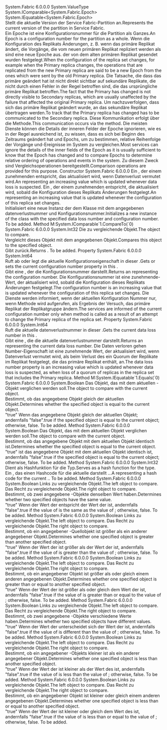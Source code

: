 <Type Name="Epoch" FullName="System.Fabric.Epoch">
  <TypeSignature Language="C#" Value="public struct Epoch : IComparable&lt;System.Fabric.Epoch&gt;, IEquatable&lt;System.Fabric.Epoch&gt;" />
  <TypeSignature Language="ILAsm" Value=".class public sequential ansi serializable sealed beforefieldinit Epoch extends System.ValueType implements class System.IComparable`1&lt;valuetype System.Fabric.Epoch&gt;, class System.IEquatable`1&lt;valuetype System.Fabric.Epoch&gt;" />
  <TypeSignature Language="DocId" Value="T:System.Fabric.Epoch" />
  <TypeSignature Language="VB.NET" Value="Public Structure Epoch&#xA;Implements IComparable(Of Epoch), IEquatable(Of Epoch)" />
  <TypeSignature Language="F#" Value="type Epoch = struct" />
  <AssemblyInfo>
    <AssemblyName>System.Fabric</AssemblyName>
    <AssemblyVersion>6.0.0.0</AssemblyVersion>
  </AssemblyInfo>
  <Base>
    <BaseTypeName>System.ValueType</BaseTypeName>
  </Base>
  <Interfaces>
    <Interface>
      <InterfaceName>System.IComparable&lt;System.Fabric.Epoch&gt;</InterfaceName>
    </Interface>
    <Interface>
      <InterfaceName>System.IEquatable&lt;System.Fabric.Epoch&gt;</InterfaceName>
    </Interface>
  </Interfaces>
  <Docs>
    <summary>
      <para> <span data-ttu-id="b8a1b-101">Stellt die aktuelle Version der Service Fabric-Partition an.</span><span class="sxs-lookup"><span data-stu-id="b8a1b-101">Represents the current version of the partition in Service Fabric.</span></span> </para>
    </summary>
    <remarks>
      <para><span data-ttu-id="b8a1b-102">Ein Epoche ist eine Konfigurationsnummer für die Partition als Ganzes.</span><span class="sxs-lookup"><span data-stu-id="b8a1b-102">An Epoch is a configuration number for the partition as a whole.</span></span> <span data-ttu-id="b8a1b-103">Wenn die Konfiguration des Replikats Änderungen, z. B. wenn das primäre Replikat ändert, die Vorgänge, die vom neuen primären Replikat repliziert werden als sind eine neue Epoche aus. der von dem alten primären Replikat gesendet wurden festgelegt.</span><span class="sxs-lookup"><span data-stu-id="b8a1b-103">When the configuration of the replica set changes, for example when the Primary replica changes, the operations that are replicated from the new Primary replica are said to be a new Epoch from the ones which were sent by the old Primary replica.</span></span> <span data-ttu-id="b8a1b-104">Die Tatsache, die dass das primäre geändert hat ist nicht direkt sichtbar auf sekundäre Replikate, die nicht durch einen Fehler in der Regel betroffen sind, die das ursprüngliche primäre Replikat betroffen.</span><span class="sxs-lookup"><span data-stu-id="b8a1b-104">The fact that the Primary has changed is not directly visible to Secondary replicas, which are usually unaffected by the failure that affected the original Primary replica.</span></span> <span data-ttu-id="b8a1b-105">Um nachzuverfolgen, dass sich das primäre Replikat geändert wurde, an das sekundäre Replikat übertragen werden.</span><span class="sxs-lookup"><span data-stu-id="b8a1b-105">To track that the Primary replica has changed has to be communicated to the Secondary replica.</span></span> <span data-ttu-id="b8a1b-106">Diese Kommunikation erfolgt über die <see cref="M:System.Fabric.IStateProvider.UpdateEpochAsync(System.Fabric.Epoch,System.Int64,System.Threading.CancellationToken)" /> Methode.</span><span class="sxs-lookup"><span data-stu-id="b8a1b-106">This communication occurs via the <see cref="M:System.Fabric.IStateProvider.UpdateEpochAsync(System.Fabric.Epoch,System.Int64,System.Threading.CancellationToken)" /> method.</span></span> <span data-ttu-id="b8a1b-107">Die meisten Dienste können die Details der inneren Felder der Epoche ignorieren, wie es in der Regel ausreichend ist, zu wissen, dass es sich bei Beginn des Zeitraums geändert hat und Epochs, um zu bestimmen, relative Reihenfolge der Vorgänge und-Ereignisse im System zu vergleichen.</span><span class="sxs-lookup"><span data-stu-id="b8a1b-107">Most services can ignore the details of the inner fields of the Epoch as it is usually sufficient to know that the Epoch has changed and to compare Epochs to determine relative ordering of operations and events in the system.</span></span> <span data-ttu-id="b8a1b-108">Zu diesem Zweck sind Vergleichsoperationen bereitgestellt.</span><span class="sxs-lookup"><span data-stu-id="b8a1b-108">Comparison operations are provided for this purpose.</span></span></para>
    </remarks>
  </Docs>
  <Members>
    <Member MemberName=".ctor">
      <MemberSignature Language="C#" Value="public Epoch (long dataLossNumber, long configurationNumber);" />
      <MemberSignature Language="ILAsm" Value=".method public hidebysig specialname rtspecialname instance void .ctor(int64 dataLossNumber, int64 configurationNumber) cil managed" />
      <MemberSignature Language="DocId" Value="M:System.Fabric.Epoch.#ctor(System.Int64,System.Int64)" />
      <MemberSignature Language="VB.NET" Value="Public Sub New (dataLossNumber As Long, configurationNumber As Long)" />
      <MemberSignature Language="F#" Value="new System.Fabric.Epoch : int64 * int64 -&gt; System.Fabric.Epoch" Usage="new System.Fabric.Epoch (dataLossNumber, configurationNumber)" />
      <MemberType>Constructor</MemberType>
      <AssemblyInfo>
        <AssemblyName>System.Fabric</AssemblyName>
        <AssemblyVersion>6.0.0.0</AssemblyVersion>
      </AssemblyInfo>
      <Parameters>
        <Parameter Name="dataLossNumber" Type="System.Int64" />
        <Parameter Name="configurationNumber" Type="System.Int64" />
      </Parameters>
      <Docs>
        <param name="dataLossNumber">
          <para><span data-ttu-id="b8a1b-109">Ein <see cref="T:System.Int64" /> , der einem zunehmenden entspricht, das aktualisiert wird, wenn Datenverlust vermutet wird.</span><span class="sxs-lookup"><span data-stu-id="b8a1b-109">An <see cref="T:System.Int64" /> representing an increasing value which is updated whenever data loss is suspected.</span></span></para>
        </param>
        <param name="configurationNumber">
          <para><span data-ttu-id="b8a1b-110">Ein <see cref="T:System.Int64" /> , der einem zunehmenden entspricht, die aktualisiert wird, sobald die Konfiguration dieses Replikats Änderungen festgelegt.</span><span class="sxs-lookup"><span data-stu-id="b8a1b-110">An <see cref="T:System.Int64" /> representing an increasing value that is updated whenever the configuration of this replica set changes.</span></span></para>
        </param>
        <summary>
          <para><span data-ttu-id="b8a1b-111">Initialisiert eine neue Instanz der dem <see cref="T:System.Fabric.Epoch" /> Klasse mit dem angegebenen datenverlustnummer und Konfigurationsnummer.</span><span class="sxs-lookup"><span data-stu-id="b8a1b-111">Initializes a new instance of the <see cref="T:System.Fabric.Epoch" /> class with the specified data loss number and configuration number.</span></span></para>
        </summary>
        <remarks>To be added.</remarks>
      </Docs>
    </Member>
    <Member MemberName="CompareTo">
      <MemberSignature Language="C#" Value="public int CompareTo (System.Fabric.Epoch other);" />
      <MemberSignature Language="ILAsm" Value=".method public hidebysig newslot virtual instance int32 CompareTo(valuetype System.Fabric.Epoch other) cil managed" />
      <MemberSignature Language="DocId" Value="M:System.Fabric.Epoch.CompareTo(System.Fabric.Epoch)" />
      <MemberSignature Language="VB.NET" Value="Public Function CompareTo (other As Epoch) As Integer" />
      <MemberSignature Language="F#" Value="abstract member CompareTo : System.Fabric.Epoch -&gt; int&#xA;override this.CompareTo : System.Fabric.Epoch -&gt; int" Usage="epoch.CompareTo other" />
      <MemberType>Method</MemberType>
      <Implements>
        <InterfaceMember>M:System.IComparable`1.CompareTo(`0)</InterfaceMember>
      </Implements>
      <AssemblyInfo>
        <AssemblyName>System.Fabric</AssemblyName>
        <AssemblyVersion>6.0.0.0</AssemblyVersion>
      </AssemblyInfo>
      <ReturnValue>
        <ReturnType>System.Int32</ReturnType>
      </ReturnValue>
      <Parameters>
        <Parameter Name="other" Type="System.Fabric.Epoch" />
      </Parameters>
      <Docs>
        <param name="other">
          <para><span data-ttu-id="b8a1b-112">Die <see cref="T:System.Fabric.Epoch" /> zu vergleichende Objekt.</span><span class="sxs-lookup"><span data-stu-id="b8a1b-112">The <see cref="T:System.Fabric.Epoch" /> object to compare.</span></span></para>
        </param>
        <summary>
          <para><span data-ttu-id="b8a1b-113">Vergleicht dieses <see cref="T:System.Fabric.Epoch" /> Objekt mit dem angegebenen <paramref name="other" /> <see cref="T:System.Fabric.Epoch" /> Objekt.</span><span class="sxs-lookup"><span data-stu-id="b8a1b-113">Compares this <see cref="T:System.Fabric.Epoch" /> object to the specified <paramref name="other" /><see cref="T:System.Fabric.Epoch" /> object.</span></span></para>
        </summary>
        <returns>
          <para><span data-ttu-id="b8a1b-114">Gibt <see cref="T:System.Int32" />zurück.</span><span class="sxs-lookup"><span data-stu-id="b8a1b-114">Returns <see cref="T:System.Int32" />.</span></span></para>
        </returns>
        <remarks>To be added.</remarks>
      </Docs>
    </Member>
    <Member MemberName="ConfigurationNumber">
      <MemberSignature Language="C#" Value="public long ConfigurationNumber { get; set; }" />
      <MemberSignature Language="ILAsm" Value=".property instance int64 ConfigurationNumber" />
      <MemberSignature Language="DocId" Value="P:System.Fabric.Epoch.ConfigurationNumber" />
      <MemberSignature Language="VB.NET" Value="Public Property ConfigurationNumber As Long" />
      <MemberSignature Language="F#" Value="member this.ConfigurationNumber : int64 with get, set" Usage="System.Fabric.Epoch.ConfigurationNumber" />
      <MemberType>Property</MemberType>
      <AssemblyInfo>
        <AssemblyName>System.Fabric</AssemblyName>
        <AssemblyVersion>6.0.0.0</AssemblyVersion>
      </AssemblyInfo>
      <ReturnValue>
        <ReturnType>System.Int64</ReturnType>
      </ReturnValue>
      <Docs>
        <summary>
          <para><span data-ttu-id="b8a1b-115">Ruft ab oder legt die aktuelle Konfigurationseigenschaft in dieser <see cref="T:System.Fabric.Epoch" />.</span><span class="sxs-lookup"><span data-stu-id="b8a1b-115">Gets or sets the current configuration number property in this <see cref="T:System.Fabric.Epoch" />.</span></span></para>
        </summary>
        <value>
          <para><span data-ttu-id="b8a1b-116">Gibt eine <see cref="T:System.Int64" /> , der die Konfigurationsnummer darstellt.</span><span class="sxs-lookup"><span data-stu-id="b8a1b-116">Returns an <see cref="T:System.Int64" /> representing the configuration number.</span></span></para>
        </value>
        <remarks>
          <para><span data-ttu-id="b8a1b-117">Die Konfigurationsnummer ist eine zunehmende-Wert, der aktualisiert wird, sobald die Konfiguration dieses Replikats Änderungen festgelegt.</span><span class="sxs-lookup"><span data-stu-id="b8a1b-117">The configuration number is an increasing value that is updated whenever the configuration of this replica set changes.</span></span> <span data-ttu-id="b8a1b-118">Die Dienste werden informiert, wenn der aktuellen Konfiguration Nummer nur, wenn <see cref="M:System.Fabric.IReplicator.UpdateEpochAsync(System.Fabric.Epoch,System.Threading.CancellationToken)" /> Methode wird aufgerufen, als Ergebnis der Versuch, das primäre Replikat der Replikatgruppe ändern.</span><span class="sxs-lookup"><span data-stu-id="b8a1b-118">The services are informed of the current configuration number only when <see cref="M:System.Fabric.IReplicator.UpdateEpochAsync(System.Fabric.Epoch,System.Threading.CancellationToken)" /> method is called as a result of an attempt to change the Primary replica of the replica set.</span></span></para>
        </remarks>
      </Docs>
    </Member>
    <Member MemberName="DataLossNumber">
      <MemberSignature Language="C#" Value="public long DataLossNumber { get; set; }" />
      <MemberSignature Language="ILAsm" Value=".property instance int64 DataLossNumber" />
      <MemberSignature Language="DocId" Value="P:System.Fabric.Epoch.DataLossNumber" />
      <MemberSignature Language="VB.NET" Value="Public Property DataLossNumber As Long" />
      <MemberSignature Language="F#" Value="member this.DataLossNumber : int64 with get, set" Usage="System.Fabric.Epoch.DataLossNumber" />
      <MemberType>Property</MemberType>
      <AssemblyInfo>
        <AssemblyName>System.Fabric</AssemblyName>
        <AssemblyVersion>6.0.0.0</AssemblyVersion>
      </AssemblyInfo>
      <ReturnValue>
        <ReturnType>System.Int64</ReturnType>
      </ReturnValue>
      <Docs>
        <summary>
          <para><span data-ttu-id="b8a1b-119">Ruft die aktuelle datenverlustnummer in dieser <see cref="T:System.Fabric.Epoch" />.</span><span class="sxs-lookup"><span data-stu-id="b8a1b-119">Gets the current data loss number in this <see cref="T:System.Fabric.Epoch" />.</span></span></para>
        </summary>
        <value>
          <para><span data-ttu-id="b8a1b-120">Gibt eine <see cref="T:System.Int64" /> , die die aktuelle datenverlustnummer darstellt.</span><span class="sxs-lookup"><span data-stu-id="b8a1b-120">Returns an <see cref="T:System.Int64" /> representing the current data loss number.</span></span></para>
        </value>
        <remarks>
          <para><span data-ttu-id="b8a1b-121">Die Daten verloren gehen Number-Eigenschaft ist eine zunehmende Wert, der aktualisiert wird, wenn Datenverlust vermutet wird, als beim Verlust des ein Quorum der Replikate im Replikat festgelegt, die das primäre Replikat enthält, an.</span><span class="sxs-lookup"><span data-stu-id="b8a1b-121">The data loss number property is an increasing value which is updated whenever data loss is suspected, as when loss of a quorum of replicas in the replica set that includes the Primary replica.</span></span></para>
        </remarks>
      </Docs>
    </Member>
    <Member MemberName="Equals">
      <MemberSignature Language="C#" Value="public bool Equals (System.Fabric.Epoch other);" />
      <MemberSignature Language="ILAsm" Value=".method public hidebysig newslot virtual instance bool Equals(valuetype System.Fabric.Epoch other) cil managed" />
      <MemberSignature Language="DocId" Value="M:System.Fabric.Epoch.Equals(System.Fabric.Epoch)" />
      <MemberSignature Language="VB.NET" Value="Public Function Equals (other As Epoch) As Boolean" />
      <MemberSignature Language="F#" Value="override this.Equals : System.Fabric.Epoch -&gt; bool" Usage="epoch.Equals other" />
      <MemberType>Method</MemberType>
      <Implements>
        <InterfaceMember>M:System.IEquatable`1.Equals(`0)</InterfaceMember>
      </Implements>
      <AssemblyInfo>
        <AssemblyName>System.Fabric</AssemblyName>
        <AssemblyVersion>6.0.0.0</AssemblyVersion>
      </AssemblyInfo>
      <ReturnValue>
        <ReturnType>System.Boolean</ReturnType>
      </ReturnValue>
      <Parameters>
        <Parameter Name="other" Type="System.Fabric.Epoch" />
      </Parameters>
      <Docs>
        <param name="other">
          <para><span data-ttu-id="b8a1b-122">Das Objekt, das mit dem aktuellen <see cref="T:System.Fabric.Epoch" />-Objekt verglichen werden soll.</span><span class="sxs-lookup"><span data-stu-id="b8a1b-122">The object to compare with the current <see cref="T:System.Fabric.Epoch" /> object.</span></span></para>
        </param>
        <summary>
          <para><span data-ttu-id="b8a1b-123">Bestimmt, ob das angegebene <see cref="T:System.Fabric.Epoch" /> Objekt gleich der aktuellen <see cref="T:System.Fabric.Epoch" /> Objekt.</span><span class="sxs-lookup"><span data-stu-id="b8a1b-123">Determines whether the specified <see cref="T:System.Fabric.Epoch" /> object is equal to the current <see cref="T:System.Fabric.Epoch" /> object.</span></span></para>
        </summary>
        <returns>
          <para>
            <span data-ttu-id="b8a1b-124"><languageKeyword>"true"</languageKeyword> Wenn das angegebene <see cref="T:System.Fabric.Epoch" /> Objekt gleich der aktuellen <see cref="T:System.Fabric.Epoch" /> Objekt; andernfalls <languageKeyword>"false"</languageKeyword>.</span><span class="sxs-lookup"><span data-stu-id="b8a1b-124"><languageKeyword>true</languageKeyword> if the specified <see cref="T:System.Fabric.Epoch" /> object is equal to the current <see cref="T:System.Fabric.Epoch" /> object; otherwise, <languageKeyword>false</languageKeyword>.</span></span></para>
        </returns>
        <remarks>To be added.</remarks>
      </Docs>
    </Member>
    <Member MemberName="Equals">
      <MemberSignature Language="C#" Value="public override bool Equals (object obj);" />
      <MemberSignature Language="ILAsm" Value=".method public hidebysig virtual instance bool Equals(object obj) cil managed" />
      <MemberSignature Language="DocId" Value="M:System.Fabric.Epoch.Equals(System.Object)" />
      <MemberSignature Language="VB.NET" Value="Public Overrides Function Equals (obj As Object) As Boolean" />
      <MemberSignature Language="F#" Value="override this.Equals : obj -&gt; bool" Usage="epoch.Equals obj" />
      <MemberType>Method</MemberType>
      <AssemblyInfo>
        <AssemblyName>System.Fabric</AssemblyName>
        <AssemblyVersion>6.0.0.0</AssemblyVersion>
      </AssemblyInfo>
      <ReturnValue>
        <ReturnType>System.Boolean</ReturnType>
      </ReturnValue>
      <Parameters>
        <Parameter Name="obj" Type="System.Object" />
      </Parameters>
      <Docs>
        <param name="obj">
          <para><span data-ttu-id="b8a1b-125">Das Objekt, das mit dem aktuellen Objekt verglichen werden soll.</span><span class="sxs-lookup"><span data-stu-id="b8a1b-125">The object to compare with the current object.</span></span></para>
        </param>
        <summary>
          <para><span data-ttu-id="b8a1b-126">Bestimmt, ob das angegebene Objekt mit dem aktuellen Objekt identisch ist.</span><span class="sxs-lookup"><span data-stu-id="b8a1b-126">Determines whether the specified object is equal to the current object.</span></span></para>
        </summary>
        <returns>
          <para>
            <span data-ttu-id="b8a1b-127"><languageKeyword>"true"</languageKeyword> ist das angegebene Objekt mit dem aktuellen Objekt identisch ist, andernfalls <languageKeyword>"false"</languageKeyword>.</span><span class="sxs-lookup"><span data-stu-id="b8a1b-127"><languageKeyword>true</languageKeyword> if the specified object is equal to the current object; otherwise, <languageKeyword>false</languageKeyword>.</span></span></para>
        </returns>
        <remarks>To be added.</remarks>
      </Docs>
    </Member>
    <Member MemberName="GetHashCode">
      <MemberSignature Language="C#" Value="public override int GetHashCode ();" />
      <MemberSignature Language="ILAsm" Value=".method public hidebysig virtual instance int32 GetHashCode() cil managed" />
      <MemberSignature Language="DocId" Value="M:System.Fabric.Epoch.GetHashCode" />
      <MemberSignature Language="VB.NET" Value="Public Overrides Function GetHashCode () As Integer" />
      <MemberSignature Language="F#" Value="override this.GetHashCode : unit -&gt; int" Usage="epoch.GetHashCode " />
      <MemberType>Method</MemberType>
      <AssemblyInfo>
        <AssemblyName>System.Fabric</AssemblyName>
        <AssemblyVersion>6.0.0.0</AssemblyVersion>
      </AssemblyInfo>
      <ReturnValue>
        <ReturnType>System.Int32</ReturnType>
      </ReturnValue>
      <Parameters />
      <Docs>
        <summary>
          <para><span data-ttu-id="b8a1b-128">Dient als Hashfunktion für die <see cref="T:System.Fabric.Epoch" /> Typ.</span><span class="sxs-lookup"><span data-stu-id="b8a1b-128">Serves as a hash function for the <see cref="T:System.Fabric.Epoch" /> type.</span></span></para>
        </summary>
        <returns>
          <para><span data-ttu-id="b8a1b-129">Ein <see cref="T:System.Int32" /> , das einen Hashcode für die aktuelle darstellt <see cref="T:System.Fabric.Epoch" />...</span><span class="sxs-lookup"><span data-stu-id="b8a1b-129">A <see cref="T:System.Int32" /> representing a hash code for the current <see cref="T:System.Fabric.Epoch" />..</span></span></para>
        </returns>
        <remarks>To be added.</remarks>
      </Docs>
    </Member>
    <Member MemberName="op_Equality">
      <MemberSignature Language="C#" Value="public static bool operator == (System.Fabric.Epoch left, System.Fabric.Epoch right);" />
      <MemberSignature Language="ILAsm" Value=".method public static hidebysig specialname bool op_Equality(valuetype System.Fabric.Epoch left, valuetype System.Fabric.Epoch right) cil managed" />
      <MemberSignature Language="DocId" Value="M:System.Fabric.Epoch.op_Equality(System.Fabric.Epoch,System.Fabric.Epoch)" />
      <MemberSignature Language="VB.NET" Value="Public Shared Operator == (left As Epoch, right As Epoch) As Boolean" />
      <MemberSignature Language="F#" Value="static member ( = ) : System.Fabric.Epoch * System.Fabric.Epoch -&gt; bool" Usage="left = right" />
      <MemberType>Method</MemberType>
      <AssemblyInfo>
        <AssemblyName>System.Fabric</AssemblyName>
        <AssemblyVersion>6.0.0.0</AssemblyVersion>
      </AssemblyInfo>
      <ReturnValue>
        <ReturnType>System.Boolean</ReturnType>
      </ReturnValue>
      <Parameters>
        <Parameter Name="left" Type="System.Fabric.Epoch" />
        <Parameter Name="right" Type="System.Fabric.Epoch" />
      </Parameters>
      <Docs>
        <param name="left">
          <para><span data-ttu-id="b8a1b-130">Links <see cref="T:System.Fabric.Epoch" /> zu vergleichende Objekt.</span><span class="sxs-lookup"><span data-stu-id="b8a1b-130">The left <see cref="T:System.Fabric.Epoch" /> object to compare.</span></span></para>
        </param>
        <param name="right">
          <para><span data-ttu-id="b8a1b-131">Das Recht <see cref="T:System.Fabric.Epoch" /> zu vergleichende Objekt.</span><span class="sxs-lookup"><span data-stu-id="b8a1b-131">The right <see cref="T:System.Fabric.Epoch" /> object to compare.</span></span></para>
        </param>
        <summary>
          <para><span data-ttu-id="b8a1b-132">Bestimmt, ob zwei angegebene <see cref="T:System.Fabric.Epoch" />-Objekte denselben Wert haben.</span><span class="sxs-lookup"><span data-stu-id="b8a1b-132">Determines whether two specified <see cref="T:System.Fabric.Epoch" /> objects have the same value.</span></span></para>
        </summary>
        <returns>
          <para>
            <span data-ttu-id="b8a1b-133"><languageKeyword>"true"</languageKeyword> Wenn der Wert der <paramref name="left" /> entspricht der Wert der <paramref name="right" />ist, andernfalls <languageKeyword>"false"</languageKeyword>.</span><span class="sxs-lookup"><span data-stu-id="b8a1b-133"><languageKeyword>true</languageKeyword> if the value of <paramref name="left" /> is the same as the value of <paramref name="right" />; otherwise, <languageKeyword>false</languageKeyword>.</span></span></para>
        </returns>
        <remarks>To be added.</remarks>
      </Docs>
    </Member>
    <Member MemberName="op_GreaterThan">
      <MemberSignature Language="C#" Value="public static bool operator &gt; (System.Fabric.Epoch left, System.Fabric.Epoch right);" />
      <MemberSignature Language="ILAsm" Value=".method public static hidebysig specialname bool op_GreaterThan(valuetype System.Fabric.Epoch left, valuetype System.Fabric.Epoch right) cil managed" />
      <MemberSignature Language="DocId" Value="M:System.Fabric.Epoch.op_GreaterThan(System.Fabric.Epoch,System.Fabric.Epoch)" />
      <MemberSignature Language="VB.NET" Value="Public Shared Operator &gt; (left As Epoch, right As Epoch) As Boolean" />
      <MemberSignature Language="F#" Value="static member ( &gt; ) : System.Fabric.Epoch * System.Fabric.Epoch -&gt; bool" Usage="left &gt; right" />
      <MemberType>Method</MemberType>
      <AssemblyInfo>
        <AssemblyName>System.Fabric</AssemblyName>
        <AssemblyVersion>6.0.0.0</AssemblyVersion>
      </AssemblyInfo>
      <ReturnValue>
        <ReturnType>System.Boolean</ReturnType>
      </ReturnValue>
      <Parameters>
        <Parameter Name="left" Type="System.Fabric.Epoch" />
        <Parameter Name="right" Type="System.Fabric.Epoch" />
      </Parameters>
      <Docs>
        <param name="left">
          <para><span data-ttu-id="b8a1b-134">Links <see cref="T:System.Fabric.Epoch" /> zu vergleichende Objekt.</span><span class="sxs-lookup"><span data-stu-id="b8a1b-134">The left <see cref="T:System.Fabric.Epoch" /> object to compare.</span></span></para>
        </param>
        <param name="right">
          <para><span data-ttu-id="b8a1b-135">Das Recht <see cref="T:System.Fabric.Epoch" /> zu vergleichende Objekt.</span><span class="sxs-lookup"><span data-stu-id="b8a1b-135">The right <see cref="T:System.Fabric.Epoch" /> object to compare.</span></span></para>
        </param>
        <summary>
          <para><span data-ttu-id="b8a1b-136">Bestimmt, ob ein angegebener <see cref="T:System.Fabric.Epoch" /> -Quellobjekt ist größer als ein anderer angegebener <see cref="T:System.Fabric.Epoch" /> Objekt.</span><span class="sxs-lookup"><span data-stu-id="b8a1b-136">Determines whether one specified <see cref="T:System.Fabric.Epoch" /> object is greater than another specified <see cref="T:System.Fabric.Epoch" /> object.</span></span></para>
        </summary>
        <returns>
          <para>
            <span data-ttu-id="b8a1b-137"><languageKeyword>"true"</languageKeyword> Wenn der Wert der <paramref name="left" /> ist größer als der Wert der <paramref name="right" />ist, andernfalls <languageKeyword>"false"</languageKeyword>.</span><span class="sxs-lookup"><span data-stu-id="b8a1b-137"><languageKeyword>true</languageKeyword> if the value of <paramref name="left" /> is greater than the value of <paramref name="right" />; otherwise, <languageKeyword>false</languageKeyword>.</span></span></para>
        </returns>
        <remarks>To be added.</remarks>
      </Docs>
    </Member>
    <Member MemberName="op_GreaterThanOrEqual">
      <MemberSignature Language="C#" Value="public static bool operator &gt;= (System.Fabric.Epoch left, System.Fabric.Epoch right);" />
      <MemberSignature Language="ILAsm" Value=".method public static hidebysig specialname bool op_GreaterThanOrEqual(valuetype System.Fabric.Epoch left, valuetype System.Fabric.Epoch right) cil managed" />
      <MemberSignature Language="DocId" Value="M:System.Fabric.Epoch.op_GreaterThanOrEqual(System.Fabric.Epoch,System.Fabric.Epoch)" />
      <MemberSignature Language="VB.NET" Value="Public Shared Operator &gt;= (left As Epoch, right As Epoch) As Boolean" />
      <MemberSignature Language="F#" Value="static member ( &gt;= ) : System.Fabric.Epoch * System.Fabric.Epoch -&gt; bool" Usage="left &gt;= right" />
      <MemberType>Method</MemberType>
      <AssemblyInfo>
        <AssemblyName>System.Fabric</AssemblyName>
        <AssemblyVersion>6.0.0.0</AssemblyVersion>
      </AssemblyInfo>
      <ReturnValue>
        <ReturnType>System.Boolean</ReturnType>
      </ReturnValue>
      <Parameters>
        <Parameter Name="left" Type="System.Fabric.Epoch" />
        <Parameter Name="right" Type="System.Fabric.Epoch" />
      </Parameters>
      <Docs>
        <param name="left">
          <para><span data-ttu-id="b8a1b-138">Links <see cref="T:System.Fabric.Epoch" /> zu vergleichende Objekt.</span><span class="sxs-lookup"><span data-stu-id="b8a1b-138">The left <see cref="T:System.Fabric.Epoch" /> object to compare.</span></span></para>
        </param>
        <param name="right">
          <para><span data-ttu-id="b8a1b-139">Das Recht <see cref="T:System.Fabric.Epoch" /> zu vergleichende Objekt.</span><span class="sxs-lookup"><span data-stu-id="b8a1b-139">The right <see cref="T:System.Fabric.Epoch" /> object to compare.</span></span></para>
        </param>
        <summary>
          <para><span data-ttu-id="b8a1b-140">Bestimmt, ob ein angegebener <see cref="T:System.Fabric.Epoch" /> Objekt ist größer als oder gleich einem anderen angegebenen <see cref="T:System.Fabric.Epoch" /> Objekt.</span><span class="sxs-lookup"><span data-stu-id="b8a1b-140">Determines whether one specified <see cref="T:System.Fabric.Epoch" /> object is greater than or equal to another specified <see cref="T:System.Fabric.Epoch" /> object.</span></span></para>
        </summary>
        <returns>
          <para>
            <span data-ttu-id="b8a1b-141"><languageKeyword>"true"</languageKeyword> Wenn der Wert der <paramref name="left" /> ist größer als oder gleich dem Wert der <paramref name="right" />ist, andernfalls <languageKeyword>"false"</languageKeyword>.</span><span class="sxs-lookup"><span data-stu-id="b8a1b-141"><languageKeyword>true</languageKeyword> if the value of <paramref name="left" /> is greater than or equal to the value of <paramref name="right" />; otherwise, <languageKeyword>false</languageKeyword>.</span></span></para>
        </returns>
        <remarks>To be added.</remarks>
      </Docs>
    </Member>
    <Member MemberName="op_Inequality">
      <MemberSignature Language="C#" Value="public static bool operator != (System.Fabric.Epoch left, System.Fabric.Epoch right);" />
      <MemberSignature Language="ILAsm" Value=".method public static hidebysig specialname bool op_Inequality(valuetype System.Fabric.Epoch left, valuetype System.Fabric.Epoch right) cil managed" />
      <MemberSignature Language="DocId" Value="M:System.Fabric.Epoch.op_Inequality(System.Fabric.Epoch,System.Fabric.Epoch)" />
      <MemberSignature Language="VB.NET" Value="Public Shared Operator != (left As Epoch, right As Epoch) As Boolean" />
      <MemberSignature Language="F#" Value="static member op_Inequality : System.Fabric.Epoch * System.Fabric.Epoch -&gt; bool" Usage="System.Fabric.Epoch.op_Inequality (left, right)" />
      <MemberType>Method</MemberType>
      <AssemblyInfo>
        <AssemblyName>System.Fabric</AssemblyName>
        <AssemblyVersion>6.0.0.0</AssemblyVersion>
      </AssemblyInfo>
      <ReturnValue>
        <ReturnType>System.Boolean</ReturnType>
      </ReturnValue>
      <Parameters>
        <Parameter Name="left" Type="System.Fabric.Epoch" />
        <Parameter Name="right" Type="System.Fabric.Epoch" />
      </Parameters>
      <Docs>
        <param name="left">
          <para><span data-ttu-id="b8a1b-142">Links <see cref="T:System.Fabric.Epoch" /> zu vergleichende Objekt.</span><span class="sxs-lookup"><span data-stu-id="b8a1b-142">The left <see cref="T:System.Fabric.Epoch" /> object to compare.</span></span></para>
        </param>
        <param name="right">
          <para><span data-ttu-id="b8a1b-143">Das Recht <see cref="T:System.Fabric.Epoch" /> zu vergleichende Objekt.</span><span class="sxs-lookup"><span data-stu-id="b8a1b-143">The right <see cref="T:System.Fabric.Epoch" /> object to compare.</span></span></para>
        </param>
        <summary>
          <para><span data-ttu-id="b8a1b-144">Bestimmt, ob zwei angegebene <see cref="T:System.Fabric.Epoch" /> -Objekte verschiedene Werte haben.</span><span class="sxs-lookup"><span data-stu-id="b8a1b-144">Determines whether two specified <see cref="T:System.Fabric.Epoch" /> objects have different values.</span></span></para>
        </summary>
        <returns>
          <para>
            <span data-ttu-id="b8a1b-145"><languageKeyword>"true"</languageKeyword> Wenn der Wert der <paramref name="left" /> unterscheidet sich der Wert der <paramref name="right" />ist, andernfalls <languageKeyword>"false"</languageKeyword>.</span><span class="sxs-lookup"><span data-stu-id="b8a1b-145"><languageKeyword>true</languageKeyword> if the value of <paramref name="left" /> is different than the value of <paramref name="right" />; otherwise, <languageKeyword>false</languageKeyword>.</span></span></para>
        </returns>
        <remarks>To be added.</remarks>
      </Docs>
    </Member>
    <Member MemberName="op_LessThan">
      <MemberSignature Language="C#" Value="public static bool operator &lt; (System.Fabric.Epoch left, System.Fabric.Epoch right);" />
      <MemberSignature Language="ILAsm" Value=".method public static hidebysig specialname bool op_LessThan(valuetype System.Fabric.Epoch left, valuetype System.Fabric.Epoch right) cil managed" />
      <MemberSignature Language="DocId" Value="M:System.Fabric.Epoch.op_LessThan(System.Fabric.Epoch,System.Fabric.Epoch)" />
      <MemberSignature Language="VB.NET" Value="Public Shared Operator &lt; (left As Epoch, right As Epoch) As Boolean" />
      <MemberSignature Language="F#" Value="static member ( &lt; ) : System.Fabric.Epoch * System.Fabric.Epoch -&gt; bool" Usage="left &lt; right" />
      <MemberType>Method</MemberType>
      <AssemblyInfo>
        <AssemblyName>System.Fabric</AssemblyName>
        <AssemblyVersion>6.0.0.0</AssemblyVersion>
      </AssemblyInfo>
      <ReturnValue>
        <ReturnType>System.Boolean</ReturnType>
      </ReturnValue>
      <Parameters>
        <Parameter Name="left" Type="System.Fabric.Epoch" />
        <Parameter Name="right" Type="System.Fabric.Epoch" />
      </Parameters>
      <Docs>
        <param name="left">
          <para><span data-ttu-id="b8a1b-146">Links <see cref="T:System.Fabric.Epoch" /> zu vergleichende Objekt.</span><span class="sxs-lookup"><span data-stu-id="b8a1b-146">The left <see cref="T:System.Fabric.Epoch" /> object to compare.</span></span></para>
        </param>
        <param name="right">
          <para><span data-ttu-id="b8a1b-147">Das Recht <see cref="T:System.Fabric.Epoch" /> zu vergleichende Objekt.</span><span class="sxs-lookup"><span data-stu-id="b8a1b-147">The right <see cref="T:System.Fabric.Epoch" /> object to compare.</span></span></para>
        </param>
        <summary>
          <para><span data-ttu-id="b8a1b-148">Bestimmt, ob ein angegebener <see cref="T:System.Fabric.Epoch" /> -Objekts kleiner ist als ein anderer angegebener <see cref="T:System.Fabric.Epoch" /> Objekt.</span><span class="sxs-lookup"><span data-stu-id="b8a1b-148">Determines whether one specified <see cref="T:System.Fabric.Epoch" /> object is less than another specified <see cref="T:System.Fabric.Epoch" /> object.</span></span></para>
        </summary>
        <returns>
          <para>
            <span data-ttu-id="b8a1b-149"><languageKeyword>"true"</languageKeyword> Wenn der Wert der <paramref name="left" /> ist kleiner als der Wert des <paramref name="right" />ist, andernfalls <languageKeyword>"false"</languageKeyword>.</span><span class="sxs-lookup"><span data-stu-id="b8a1b-149"><languageKeyword>true</languageKeyword> if the value of <paramref name="left" /> is less than the value of <paramref name="right" />; otherwise, <languageKeyword>false</languageKeyword>.</span></span></para>
        </returns>
        <remarks>To be added.</remarks>
      </Docs>
    </Member>
    <Member MemberName="op_LessThanOrEqual">
      <MemberSignature Language="C#" Value="public static bool operator &lt;= (System.Fabric.Epoch left, System.Fabric.Epoch right);" />
      <MemberSignature Language="ILAsm" Value=".method public static hidebysig specialname bool op_LessThanOrEqual(valuetype System.Fabric.Epoch left, valuetype System.Fabric.Epoch right) cil managed" />
      <MemberSignature Language="DocId" Value="M:System.Fabric.Epoch.op_LessThanOrEqual(System.Fabric.Epoch,System.Fabric.Epoch)" />
      <MemberSignature Language="VB.NET" Value="Public Shared Operator &lt;= (left As Epoch, right As Epoch) As Boolean" />
      <MemberSignature Language="F#" Value="static member ( &lt;= ) : System.Fabric.Epoch * System.Fabric.Epoch -&gt; bool" Usage="left &lt;= right" />
      <MemberType>Method</MemberType>
      <AssemblyInfo>
        <AssemblyName>System.Fabric</AssemblyName>
        <AssemblyVersion>6.0.0.0</AssemblyVersion>
      </AssemblyInfo>
      <ReturnValue>
        <ReturnType>System.Boolean</ReturnType>
      </ReturnValue>
      <Parameters>
        <Parameter Name="left" Type="System.Fabric.Epoch" />
        <Parameter Name="right" Type="System.Fabric.Epoch" />
      </Parameters>
      <Docs>
        <param name="left">
          <para><span data-ttu-id="b8a1b-150">Links <see cref="T:System.Fabric.Epoch" /> zu vergleichende Objekt.</span><span class="sxs-lookup"><span data-stu-id="b8a1b-150">The left <see cref="T:System.Fabric.Epoch" /> object to compare.</span></span></para>
        </param>
        <param name="right">
          <para><span data-ttu-id="b8a1b-151">Das Recht <see cref="T:System.Fabric.Epoch" /> zu vergleichende Objekt.</span><span class="sxs-lookup"><span data-stu-id="b8a1b-151">The right <see cref="T:System.Fabric.Epoch" /> object to compare.</span></span></para>
        </param>
        <summary>
          <para><span data-ttu-id="b8a1b-152">Bestimmt, ob ein angegebener <see cref="T:System.Fabric.Epoch" /> Objekt ist kleiner oder gleich einem anderen angegebenen <see cref="T:System.Fabric.Epoch" /> Objekt.</span><span class="sxs-lookup"><span data-stu-id="b8a1b-152">Determines whether one specified <see cref="T:System.Fabric.Epoch" /> object is less than or equal to another specified <see cref="T:System.Fabric.Epoch" /> object.</span></span></para>
        </summary>
        <returns>
          <para>
            <span data-ttu-id="b8a1b-153"><languageKeyword>"true"</languageKeyword> Wenn der Wert der <paramref name="left" /> ist kleiner oder gleich dem Wert des <paramref name="right" />ist, andernfalls <languageKeyword>"false"</languageKeyword>.</span><span class="sxs-lookup"><span data-stu-id="b8a1b-153"><languageKeyword>true</languageKeyword> if the value of <paramref name="left" /> is less than or equal to the value of <paramref name="right" />; otherwise, <languageKeyword>false</languageKeyword>.</span></span></para>
        </returns>
        <remarks>To be added.</remarks>
      </Docs>
    </Member>
  </Members>
</Type>